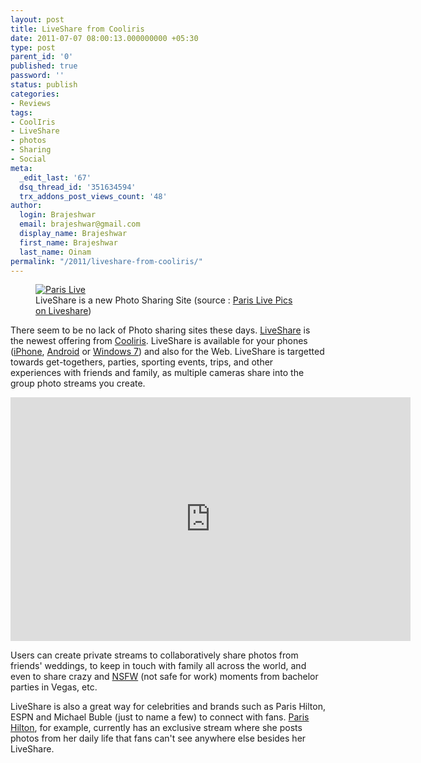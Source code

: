 ```yaml
---
layout: post
title: LiveShare from Cooliris
date: 2011-07-07 08:00:13.000000000 +05:30
type: post
parent_id: '0'
published: true
password: ''
status: publish
categories:
- Reviews
tags:
- CoolIris
- LiveShare
- photos
- Sharing
- Social
meta:
  _edit_last: '67'
  dsq_thread_id: '351634594'
  trx_addons_post_views_count: '48'
author:
  login: Brajeshwar
  email: brajeshwar@gmail.com
  display_name: Brajeshwar
  first_name: Brajeshwar
  last_name: Oinam
permalink: "/2011/liveshare-from-cooliris/"
---
```

<figure><a href="http://www.liveshare.com/#&id=1177907&tab=public"><img src="/static/2011/07/paris-live.jpg" alt="Paris Live" /></a><br />
<figcaption>LiveShare is a new Photo Sharing Site (source : <a href="http://www.liveshare.com/#&id=1177907&tab=public">Paris Live Pics on Liveshare</a>)</figcaption>
</figure>
<p>There seem to be no lack of Photo sharing sites these days. <a href="http://www.liveshare.com/">LiveShare</a> is the newest offering from <a href="http://www.cooliris.com/">Cooliris</a>.  LiveShare is available for your phones (<a href="http://itunes.apple.com/us/app/id383848397?mt=8">iPhone</a>, <a href="http://market.android.com/details?id=com.cooliris.app.liveshare">Android</a> or <a href="http://social.zune.net/redirect?type=phoneApp&id=7daafbde-1f2f-e011-854c-00237de2db9e">Windows 7</a>) and also for the Web. LiveShare is targetted towards get-togethers, parties, sporting events, trips, and other experiences with friends and family, as multiple cameras share into the group photo streams you create.</p>

<p><iframe width="640" height="390" src="http://www.youtube.com/embed/FD6vfU5okuI" frameborder="0" allowfullscreen></iframe></p>
<p>Users  can create private streams to collaboratively share photos from friends' weddings, to keep in touch with family all across the world, and even to share crazy and <a href="http://nsfw.in/">NSFW</a> (not safe for work) moments from bachelor parties in Vegas, etc.</p>
<p>LiveShare is also a great way for celebrities and brands such as Paris Hilton, ESPN and Michael Buble (just to name a few) to connect with fans. <a href="http://www.parishilton.com/">Paris Hilton</a>, for example, currently has an exclusive stream where she posts photos from her daily life that fans can't see anywhere else besides her LiveShare.</p>
